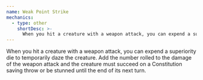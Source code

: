 ```yaml
---
name: Weak Point Strike
mechanics:
  - type: other
    shortDesc: >-
      When you hit a creature with a weapon attack, you can expend a superiority die to temporarily daze the creature. Add the number rolled to the damage of the weapon attack and the creature must succeed on a Constitution saving throw or be stunned until the end of its next turn.
---
```

When you hit a creature with a weapon attack, you can expend a superiority die to temporarily daze the creature. Add the number rolled to the damage of the weapon attack and the creature must succeed on a Constitution saving throw or be stunned until the end of its next turn.
